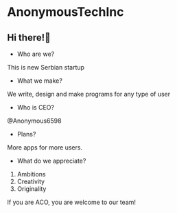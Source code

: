 # AnonymousTechInc

## Hi there!👋

- Who are we?

This is new Serbian startup

- What we make?

We write, design and make programs for any type of user

- Who is CEO?

@Anonymous6598

- Plans?

More apps for more users.

- What do we appreciate?
1. Ambitions
2. Creativity
3. Originality

If you are ACO, you are welcome to our team!
